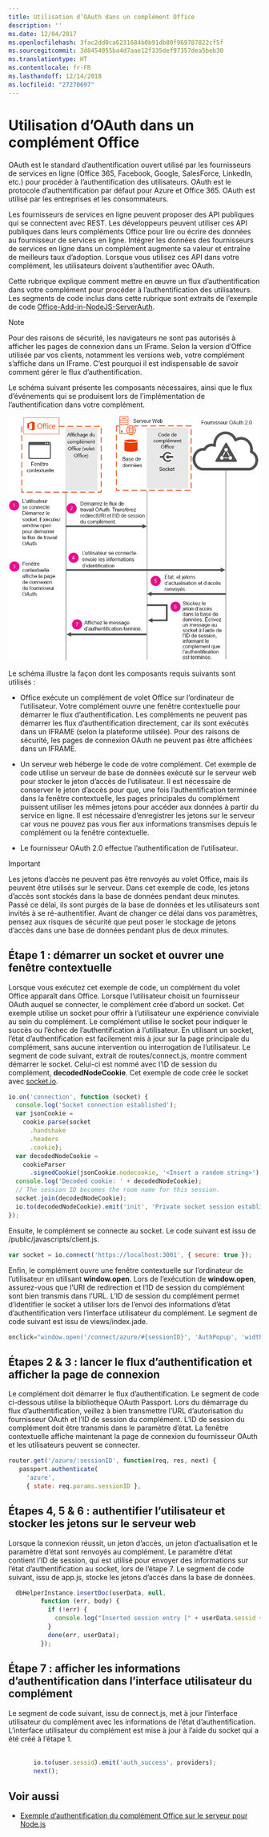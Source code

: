 ```yaml
---
title: Utilisation d’OAuth dans un complément Office
description: ''
ms.date: 12/04/2017
ms.openlocfilehash: 3fac2dd0ca6231684b0b91db80f969787822cf5f
ms.sourcegitcommit: 3d8454055ba4d7aae12f335def97357dea5beb30
ms.translationtype: HT
ms.contentlocale: fr-FR
ms.lasthandoff: 12/14/2018
ms.locfileid: "27270697"
---
```

# <a name="use-the-oauth-authorization-framework-in-an-office-add-in"></a>Utilisation d’OAuth dans un complément Office

OAuth est le standard d’authentification ouvert utilisé par les fournisseurs de services en ligne (Office 365, Facebook, Google, SalesForce, LinkedIn, etc.) pour procéder à l’authentification des utilisateurs. OAuth est le protocole d’authentification par défaut pour Azure et Office 365. OAuth est utilisé par les entreprises et les consommateurs.

Les fournisseurs de services en ligne peuvent proposer des API publiques qui se connectent avec REST. Les développeurs peuvent utiliser ces API publiques dans leurs compléments Office pour lire ou écrire des données au fournisseur de services en ligne. Intégrer les données des fournisseurs de services en ligne dans un complément augmente sa valeur et entraîne de meilleurs taux d’adoption. Lorsque vous utilisez ces API dans votre complément, les utilisateurs doivent s’authentifier avec OAuth.

Cette rubrique explique comment mettre en œuvre un flux d’authentification dans votre complément pour procéder à l’authentification des utilisateurs. Les segments de code inclus dans cette rubrique sont extraits de l’exemple de code [Office-Add-in-NodeJS-ServerAuth](https://github.com/OfficeDev/Office-Add-in-NodeJS-ServerAuth).

> [!NOTE]
> Pour des raisons de sécurité, les navigateurs ne sont pas autorisés à afficher les pages de connexion dans un IFrame. Selon la version d’Office utilisée par vos clients, notamment les versions web, votre complément s’affiche dans un IFrame. C’est pourquoi il est indispensable de savoir comment gérer le flux d’authentification.  

Le schéma suivant présente les composants nécessaires, ainsi que le flux d’événements qui se produisent lors de l’implémentation de l’authentification dans votre complément.

![Réalisation d’une authentification OAuth dans un complément Office](../images/oauth-in-office-add-in.png)

Le schéma illustre la façon dont les composants requis suivants sont utilisés :


- Office exécute un complément de volet Office sur l’ordinateur de l’utilisateur. Votre complément ouvre une fenêtre contextuelle pour démarrer le flux d’authentification. Les compléments ne peuvent pas démarrer les flux d’authentification directement, car ils sont exécutés dans un IFRAME (selon la plateforme utilisée). Pour des raisons de sécurité, les pages de connexion OAuth ne peuvent pas être affichées dans un IFRAME. 
    
- Un serveur web héberge le code de votre complément. Cet exemple de code utilise un serveur de base de données exécuté sur le serveur web pour stocker le jeton d’accès de l’utilisateur. Il est nécessaire de conserver le jeton d’accès pour que, une fois l’authentification terminée dans la fenêtre contextuelle, les pages principales du complément puissent utiliser les mêmes jetons pour accéder aux données à partir du service en ligne. Il est nécessaire d’enregistrer les jetons sur le serveur car vous ne pouvez pas vous fier aux informations transmises depuis le complément ou la fenêtre contextuelle.
    
- Le fournisseur OAuth 2.0 effectue l’authentification de l’utilisateur.
    

    
> [!IMPORTANT]
> Les jetons d’accès ne peuvent pas être renvoyés au volet Office, mais ils peuvent être utilisés sur le serveur. Dans cet exemple de code, les jetons d’accès sont stockés dans la base de données pendant deux minutes. Passé ce délai, ils sont purgés de la base de données et les utilisateurs sont invités à se ré-authentifier. Avant de changer ce délai dans vos paramètres, pensez aux risques de sécurité que peut poser le stockage de jetons d’accès dans une base de données pendant plus de deux minutes.


## <a name="step-1---start-socket-and-open-a-pop-up-window"></a>Étape 1 : démarrer un socket et ouvrer une fenêtre contextuelle

Lorsque vous exécutez cet exemple de code, un complément du volet Office apparaît dans Office. Lorsque l’utilisateur choisit un fournisseur OAuth auquel se connecter, le complément crée d’abord un socket. Cet exemple utilise un socket pour offrir à l’utilisateur une expérience conviviale au sein du complément. Le complément utilise le socket pour indiquer le succès ou l’échec de l’authentification à l’utilisateur. En utilisant un socket, l’état d’authentification est facilement mis à jour sur la page principale du complément, sans aucune intervention ou interrogation de l’utilisateur. Le segment de code suivant, extrait de routes/connect.js, montre comment démarrer le socket. Celui-ci est nommé avec l’ID de session du complément, **decodedNodeCookie**. Cet exemple de code crée le socket avec [socket.io](https://socket.io/).


```js
io.on('connection', function (socket) {
  console.log('Socket connection established');
  var jsonCookie =
    cookie.parse(socket
      .handshake
      .headers
      .cookie);
  var decodedNodeCookie =
    cookieParser
      .signedCookie(jsonCookie.nodecookie, '<Insert a random string>');
  console.log('Decoded cookie: ' + decodedNodeCookie);
  // The session ID becomes the room name for this session.
  socket.join(decodedNodeCookie);
  io.to(decodedNodeCookie).emit('init', 'Private socket session established');
});

```

Ensuite, le complément se connecte au socket. Le code suivant est issu de /public/javascripts/client.js.




```js
var socket = io.connect('https://localhost:3001', { secure: true });
```

Enfin, le complément ouvre une fenêtre contextuelle sur l’ordinateur de l’utilisateur en utilisant **window.open**. Lors de l’exécution de **window.open**, assurez-vous que l’URI de redirection et l’ID de session du complément sont bien transmis dans l’URL. L’ID de session du complément permet d’identifier le socket à utiliser lors de l’envoi des informations d’état d’authentification vers l’interface utilisateur du complément. Le segment de code suivant est issu de views/index.jade.




```js
onclick="window.open('/connect/azure/#{sessionID}', 'AuthPopup', 'width=500,height=500,centerscreen=1,menubar=0,toolbar=0,location=0,personalbar=0,status=0,titlebar=0,dialog=1')")
```


## <a name="steps-2-amp-3---start-the-authentication-flow-and-show-the-sign-in-page"></a>Étapes 2 &amp; 3 : lancer le flux d’authentification et afficher la page de connexion

Le complément doit démarrer le flux d’authentification. Le segment de code ci-dessous utilise la bibliothèque OAuth Passport. Lors du démarrage du flux d’authentification, veillez à bien transmettre l’URL d’autorisation du fournisseur OAuth et l’ID de session du complément. L’ID de session du complément doit être transmis dans le paramètre d’état. La fenêtre contextuelle affiche maintenant la page de connexion du fournisseur OAuth et les utilisateurs peuvent se connecter.


```js
router.get('/azure/:sessionID', function(req, res, next) { 
   passport.authenticate( 
     'azure',  
     { state: req.params.sessionID }, 

```


## <a name="steps-4-5-amp-6---user-signs-in-and-web-server-receives-tokens"></a>Étapes 4, 5 &amp; 6 : authentifier l’utilisateur et stocker les jetons sur le serveur web

 Lorsque la connexion réussit, un jeton d’accès, un jeton d’actualisation et le paramètre d’état sont renvoyés au complément. Le paramètre d’état contient l’ID de session, qui est utilisé pour envoyer des informations sur l’état d’authentification au socket, lors de l’étape 7. Le segment de code suivant, issu de app.js, stocke les jetons d’accès dans la base de données.


```js
  dbHelperInstance.insertDoc(userData, null, 
         function (err, body) { 
           if (!err) { 
             console.log("Inserted session entry [" + userData.sessid + "] id: " + body.id); 
           } 
           done(err, userData); 
         }); 

```


## <a name="step-7---show-authentication-information-in-the-add-ins-ui"></a>Étape 7 : afficher les informations d’authentification dans l’interface utilisateur du complément

Le segment de code suivant, issu de connect.js, met à jour l’interface utilisateur du complément avec les informations de l’état d’authentification. L’interface utilisateur du complément est mise à jour à l’aide du socket qui a été créé à l’étape 1.


```js
  
       io.to(user.sessid).emit('auth_success', providers); 
       next(); 

```


## <a name="see-also"></a>Voir aussi

- [Exemple d’authentification du complément Office sur le serveur pour Node.js](https://github.com/OfficeDev/Office-Add-in-Nodejs-ServerAuth/blob/master/README.md)
    
